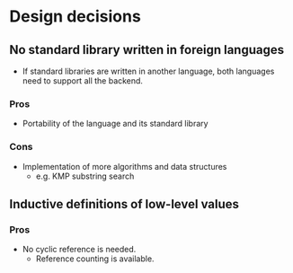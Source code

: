 # Design decisions

## No standard library written in foreign languages

- If standard libraries are written in another language, both languages need to support all the backend.

### Pros

- Portability of the language and its standard library

### Cons

- Implementation of more algorithms and data structures
  - e.g. KMP substring search

## Inductive definitions of low-level values

### Pros

- No cyclic reference is needed.
  - Reference counting is available.
